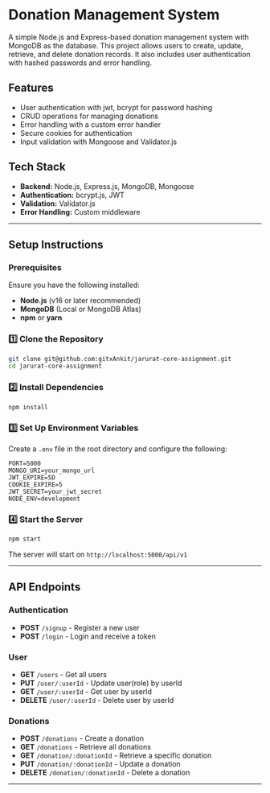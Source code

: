 # Donation Management System

A simple Node.js and Express-based donation management system with MongoDB as the database. This project allows users to create, update, retrieve, and delete donation records. It also includes user authentication with hashed passwords and error handling.

## Features
- User authentication with jwt, bcrypt for password hashing
- CRUD operations for managing donations
- Error handling with a custom error handler
- Secure cookies for authentication
- Input validation with Mongoose and Validator.js

## Tech Stack
- **Backend:** Node.js, Express.js, MongoDB, Mongoose
- **Authentication:** bcrypt.js, JWT
- **Validation:** Validator.js
- **Error Handling:** Custom middleware

---

## Setup Instructions

### Prerequisites
Ensure you have the following installed:
- **Node.js** (v16 or later recommended)
- **MongoDB** (Local or MongoDB Atlas)
- **npm** or **yarn**

### 1️⃣ Clone the Repository
```bash
git clone git@github.com:gitxAnkit/jarurat-core-assignment.git
cd jarurat-core-assignment
```

### 2️⃣ Install Dependencies
```bash
npm install
```

### 3️⃣ Set Up Environment Variables
Create a `.env` file in the root directory and configure the following:
```env
PORT=5000
MONGO_URI=your_mongo_url
JWT_EXPIRE=5D
COOKIE_EXPIRE=5
JWT_SECRET=your_jwt_secret
NODE_ENV=development
```

### 4️⃣ Start the Server
```bash
npm start
```

The server will start on `http://localhost:5000/api/v1`

---

## API Endpoints

### Authentication
- **POST** `/signup` - Register a new user
- **POST** `/login` - Login and receive a token
### User
- **GET** `/users` - Get all users
- **PUT** `/user/:userId` - Update user(role) by userId
- **GET** `/user/:userId` - Get user by userId
- **DELETE** `/user/:userId` - Delete user by userId


### Donations
- **POST** `/donations` - Create a donation
- **GET** `/donations` - Retrieve all donations
- **GET** `/donation/:donationId` - Retrieve a specific donation
- **PUT** `/donation/:donationId` - Update a donation
- **DELETE** `/donation/:donationId` - Delete a donation

---
